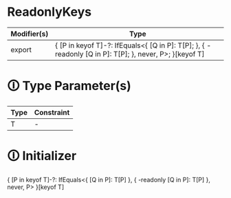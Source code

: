 # ReadonlyKeys

| Modifier(s)                            | Type                     |
|----------------------------------------|--------------------------|
| export | { [P in keyof T]-?: IfEquals&lt;{ [Q in P]: T[P]; }, { -readonly [Q in P]: T[P]; }, never, P&gt;; }[keyof T] |

# &#128712; Type Parameter(s)

| Type | Constraint |
| ---- | ---------- |
| T    | -          |

# &#128712; Initializer

{
[P in keyof T]-?: IfEquals<{ [Q in P]: T[P] }, { -readonly [Q in P]: T[P] }, never, P>
}[keyof T]